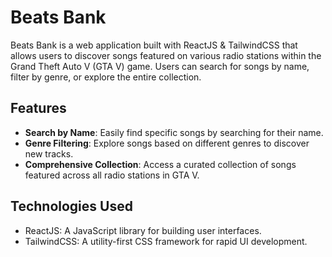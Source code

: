 # Beats Bank

Beats Bank is a web application built with ReactJS & TailwindCSS that allows users to discover songs featured on various radio stations within the Grand Theft Auto V (GTA V) game. Users can search for songs by name, filter by genre, or explore the entire collection.

## Features

- **Search by Name**: Easily find specific songs by searching for their name.
- **Genre Filtering**: Explore songs based on different genres to discover new tracks.
- **Comprehensive Collection**: Access a curated collection of songs featured across all radio stations in GTA V.

## Technologies Used

- ReactJS: A JavaScript library for building user interfaces.
- TailwindCSS: A utility-first CSS framework for rapid UI development.
